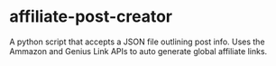 # affiliate-post-creator

A python script that accepts a JSON file outlining post info.  Uses the Ammazon and Genius Link APIs to auto generate global affiliate links.
